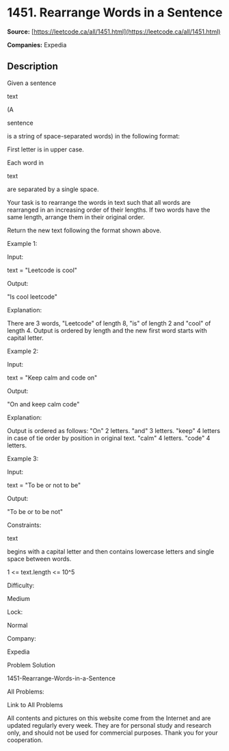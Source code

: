 # 1451. Rearrange Words in a Sentence

**Source:** [https://leetcode.ca/all/1451.html](https://leetcode.ca/all/1451.html)

**Companies:** Expedia

## Description

Given a sentence

text

(A

sentence

is a string
            of space-separated words) in the following format:

First letter is in upper case.

Each word in

text

are separated by a single space.

Your task is to rearrange the words in text such that all words are rearranged
                in an increasing order of their lengths. If two words have the same length, arrange
                them in their original order.

Return the new text following the format shown above.

Example 1:

Input:

text = "Leetcode is cool"

Output:

"Is cool leetcode"

Explanation:

There are 3 words, "Leetcode" of length 8, "is" of length 2 and "cool" of length 4.
Output is ordered by length and the new first word starts with capital letter.

Example 2:

Input:

text = "Keep calm and code on"

Output:

"On and keep calm code"

Explanation:

Output is ordered as follows:
"On" 2 letters.
"and" 3 letters.
"keep" 4 letters in case of tie order by position in original text.
"calm" 4 letters.
"code" 4 letters.

Example 3:

Input:

text = "To be or not to be"

Output:

"To be or to be not"

Constraints:

text

begins with a capital letter and then contains lowercase
                    letters and single space between words.

1 <= text.length <= 10^5

Difficulty:

Medium

Lock:

Normal

Company:

Expedia

Problem Solution

1451-Rearrange-Words-in-a-Sentence

All Problems:

Link to All Problems

All contents and pictures on this website come from the Internet and are updated regularly every week. They are for personal study and research only, and should not be used for commercial purposes. Thank you for your cooperation.

